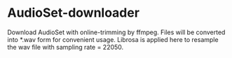 # AudioSet-downloader
Download AudioSet with online-trimming by ffmpeg. Files will be converted into *.wav form for convenient usage. Librosa is applied here to resample the wav file with sampling rate = 22050.
